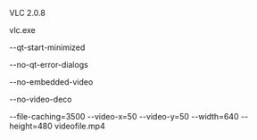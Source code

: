 
VLC 2.0.8

vlc.exe

--qt-start-minimized

--no-qt-error-dialogs

--no-embedded-video

--no-video-deco

--file-caching=3500
--video-x=50 
--video-y=50 
--width=640 
--height=480 
videofile.mp4

